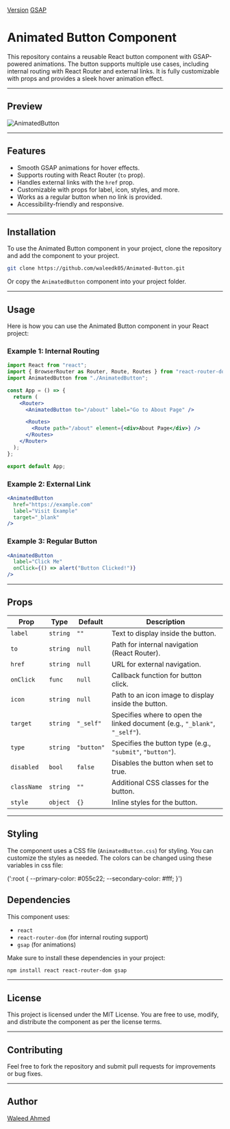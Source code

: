 [Version](V1.0.0) [GSAP](https://gsap.com/)
# Animated Button Component

This repository contains a reusable React button component with GSAP-powered animations. The button supports multiple use cases, including internal routing with React Router and external links. It is fully customizable with props and provides a sleek hover animation effect.

---

## Preview

![AnimatedButton](https://github.com/user-attachments/assets/b89c09cf-1e23-444b-9040-31f4c8c0d962)


---

## Features
- Smooth GSAP animations for hover effects.
- Supports routing with React Router (`to` prop).
- Handles external links with the `href` prop.
- Customizable with props for label, icon, styles, and more.
- Works as a regular button when no link is provided.
- Accessibility-friendly and responsive.

---

## Installation

To use the Animated Button component in your project, clone the repository and add the component to your project.

```bash
git clone https://github.com/waleedk05/Animated-Button.git
```

Or copy the `AnimatedButton` component into your project folder.

---

## Usage

Here is how you can use the Animated Button component in your React project:

### Example 1: Internal Routing
```jsx
import React from "react";
import { BrowserRouter as Router, Route, Routes } from "react-router-dom";
import AnimatedButton from "./AnimatedButton";

const App = () => {
  return (
    <Router>
      <AnimatedButton to="/about" label="Go to About Page" />

      <Routes>
        <Route path="/about" element={<div>About Page</div>} />
      </Routes>
    </Router>
  );
};

export default App;
```

### Example 2: External Link
```jsx
<AnimatedButton
  href="https://example.com"
  label="Visit Example"
  target="_blank"
/>
```

### Example 3: Regular Button
```jsx
<AnimatedButton
  label="Click Me"
  onClick={() => alert("Button Clicked!")}
/>
```

---

## Props

| Prop      | Type     | Default     | Description                                                                 |
|-----------|----------|-------------|-----------------------------------------------------------------------------|
| `label`   | `string` | `""`        | Text to display inside the button.                                         |
| `to`      | `string` | `null`      | Path for internal navigation (React Router).                               |
| `href`    | `string` | `null`      | URL for external navigation.                                               |
| `onClick` | `func`   | `null`      | Callback function for button click.                                        |
| `icon`    | `string` | `null`      | Path to an icon image to display inside the button.                        |
| `target`  | `string` | `"_self"`  | Specifies where to open the linked document (e.g., `"_blank"`, `"_self"`). |
| `type`    | `string` | `"button"` | Specifies the button type (e.g., `"submit"`, `"button"`).                 |
| `disabled`| `bool`   | `false`     | Disables the button when set to true.                                      |
| `className`| `string`| `""`       | Additional CSS classes for the button.                                     |
| `style`   | `object` | `{}`        | Inline styles for the button.                                              |

---

## Styling

The component uses a CSS file (`AnimatedButton.css`) for styling. You can customize the styles as needed.
The colors can be changed using these variables in css file:

(':root {
  --primary-color: #055c22;
  --secondary-color: #fff;
}')



## Dependencies

This component uses:
- `react`
- `react-router-dom` (for internal routing support)
- `gsap` (for animations)

Make sure to install these dependencies in your project:

```bash
npm install react react-router-dom gsap
```

---

## License

This project is licensed under the MIT License. You are free to use, modify, and distribute the component as per the license terms.

---

## Contributing

Feel free to fork the repository and submit pull requests for improvements or bug fixes.

---

## Author

[Waleed Ahmed](https://github.com/waleedk05)

